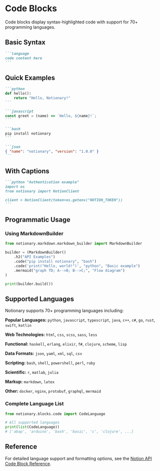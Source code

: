# Code Blocks

Code blocks display syntax-highlighted code with support for 70+ programming languages.

## Basic Syntax

````markdown
```language
code content here
```
````

## Quick Examples

````markdown
```python
def hello():
    return "Hello, Notionary!"
```

```javascript
const greet = (name) => `Hello, ${name}!`;
```

```bash
pip install notionary
```

```json
{ "name": "notionary", "version": "1.0.0" }
```
````

## With Captions

````markdown
```python "Authentication example"
import os
from notionary import NotionClient

client = NotionClient(token=os.getenv("NOTION_TOKEN"))
```
````

## Programmatic Usage

### Using MarkdownBuilder

```python
from notionary.markdown.markdown_builder import MarkdownBuilder

builder = (MarkdownBuilder()
    .h2("API Examples")
    .code("pip install notionary", "bash")
    .code('print("Hello, world!")', "python", "Basic example")
    .mermaid("graph TD; A-->B; B-->C;", "Flow diagram")
)

print(builder.build())
```

## Supported Languages

Notionary supports 70+ programming languages including:

**Popular Languages:** `python`, `javascript`, `typescript`, `java`, `c++`, `c#`, `go`, `rust`, `swift`, `kotlin`

**Web Technologies:** `html`, `css`, `scss`, `sass`, `less`

**Functional:** `haskell`, `erlang`, `elixir`, `f#`, `clojure`, `scheme`, `lisp`

**Data Formats:** `json`, `yaml`, `xml`, `sql`, `csv`

**Scripting:** `bash`, `shell`, `powershell`, `perl`, `ruby`

**Scientific:** `r`, `matlab`, `julia`

**Markup:** `markdown`, `latex`

**Other:** `docker`, `nginx`, `protobuf`, `graphql`, `mermaid`

### Complete Language List

```python
from notionary.blocks.code import CodeLanguage

# All supported languages
print(list(CodeLanguage))
# ['abap', 'arduino', 'bash', 'basic', 'c', 'clojure', ...]
```

## Reference

For detailed language support and formatting options, see the [Notion API Code Block Reference](https://developers.notion.com/reference/block#code).

```

```
